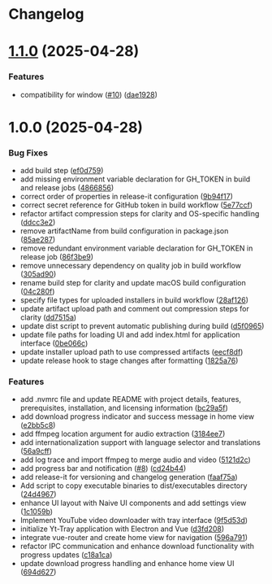 # Changelog

# [1.1.0](https://github.com/jboucly/tray-tube/compare/v1.0.0...v1.1.0) (2025-04-28)

### Features

- compatibility for window ([#10](https://github.com/jboucly/tray-tube/issues/10)) ([dae1928](https://github.com/jboucly/tray-tube/commit/dae19283a5df7c44e56d9366a89d68864a1b1452))

# 1.0.0 (2025-04-28)

### Bug Fixes

- add build step ([ef0d759](https://github.com/jboucly/yt-tray-app/commit/ef0d75964092d9f705ea0e90889227468e01669e))
- add missing environment variable declaration for GH_TOKEN in build and release jobs ([4866856](https://github.com/jboucly/yt-tray-app/commit/4866856ef2d87ace931128766d850988dbf922fd))
- correct order of properties in release-it configuration ([9b94f17](https://github.com/jboucly/yt-tray-app/commit/9b94f1729542b946feecfa63a4b4f949229f9909))
- correct secret reference for GitHub token in build workflow ([5e77ccf](https://github.com/jboucly/yt-tray-app/commit/5e77ccf3bdbbdb9fa93c5f2d5a97a6a65d6e55b2))
- refactor artifact compression steps for clarity and OS-specific handling ([ddcc3e2](https://github.com/jboucly/yt-tray-app/commit/ddcc3e230c720cfd17af95390bac7947a15e7b0e))
- remove artifactName from build configuration in package.json ([85ae287](https://github.com/jboucly/yt-tray-app/commit/85ae287cf637c4ecadf218118739aa1623d3da88))
- remove redundant environment variable declaration for GH_TOKEN in release job ([86f3be9](https://github.com/jboucly/yt-tray-app/commit/86f3be9077ce481e01e931b96b52504f4eb44a34))
- remove unnecessary dependency on quality job in build workflow ([305ad90](https://github.com/jboucly/yt-tray-app/commit/305ad90846dccba54d55a125c61f7631a09bfbdd))
- rename build step for clarity and update macOS build configuration ([04c280f](https://github.com/jboucly/yt-tray-app/commit/04c280f25886996ec586fe5b35766e36b772ec14))
- specify file types for uploaded installers in build workflow ([28af126](https://github.com/jboucly/yt-tray-app/commit/28af12676c36d17f145f1ffa75c467245400cdba))
- update artifact upload path and comment out compression steps for clarity ([dd7515a](https://github.com/jboucly/yt-tray-app/commit/dd7515ac47b1a7642b987f376f36e5b646572f6b))
- update dist script to prevent automatic publishing during build ([d5f0965](https://github.com/jboucly/yt-tray-app/commit/d5f096506d6a25b7d9a6a933f65050a65b50a63f))
- update file paths for loading UI and add index.html for application interface ([0be066c](https://github.com/jboucly/yt-tray-app/commit/0be066c04eee36df258a7a1e7da66d2fcd796e77))
- update installer upload path to use compressed artifacts ([eecf8df](https://github.com/jboucly/yt-tray-app/commit/eecf8df5755f2aaf30c94d6fc683aa20d3ca9da4))
- update release hook to stage changes after formatting ([1825a76](https://github.com/jboucly/yt-tray-app/commit/1825a76e5a2a4fc1d8261b96d77429d2dd8fbc0e))

### Features

- add .nvmrc file and update README with project details, features, prerequisites, installation, and licensing information ([bc29a5f](https://github.com/jboucly/yt-tray-app/commit/bc29a5fabdc5060c4338f7994b61bf8d29055003))
- add download progress indicator and success message in home view ([e2bb5c8](https://github.com/jboucly/yt-tray-app/commit/e2bb5c8a6ab2fc8c80cb42b5f7631698d4c1b78f))
- add ffmpeg location argument for audio extraction ([3184ee7](https://github.com/jboucly/yt-tray-app/commit/3184ee733b4f23cf6a533fbc8227cb046275d07c))
- add internationalization support with language selector and translations ([56a9cff](https://github.com/jboucly/yt-tray-app/commit/56a9cff63ab7b13de424100ae1244257bb6c31cc))
- add log trace and import ffmpeg to merge audio and video ([5121d2c](https://github.com/jboucly/yt-tray-app/commit/5121d2cc1c467e5e78602edb20d52c78f61ed5b2))
- add progress bar and notification ([#8](https://github.com/jboucly/yt-tray-app/issues/8)) ([cd24b44](https://github.com/jboucly/yt-tray-app/commit/cd24b44e817a5360c0ccba0d10aa1cba90a5f113))
- add release-it for versioning and changelog generation ([faaf75a](https://github.com/jboucly/yt-tray-app/commit/faaf75a588fea8b0b29c8d0b86cb54658dd846b5))
- Add script to copy executable binaries to dist/executables directory ([24d4967](https://github.com/jboucly/yt-tray-app/commit/24d496774e93ad1af2a1b176788bc63b7e20d714))
- enhance UI layout with Naive UI components and add settings view ([1c1059b](https://github.com/jboucly/yt-tray-app/commit/1c1059b7a2fe38f199f6fef99238421e22cdb7b0))
- Implement YouTube video downloader with tray interface ([9f5d53d](https://github.com/jboucly/yt-tray-app/commit/9f5d53d2c9c829a88f044b9324d58ef838d2760d))
- initialize Yt-Tray application with Electron and Vue ([d3fd208](https://github.com/jboucly/yt-tray-app/commit/d3fd20869a0881754a36c16ab0fcbe4a077288c3))
- integrate vue-router and create home view for navigation ([596a791](https://github.com/jboucly/yt-tray-app/commit/596a791503322313464077f2e7b6bdc611428cd3))
- refactor IPC communication and enhance download functionality with progress updates ([c18a1ca](https://github.com/jboucly/yt-tray-app/commit/c18a1ca9c1f7179e0fb91178472ae4f90bc79a8f))
- update download progress handling and enhance home view UI ([694d627](https://github.com/jboucly/yt-tray-app/commit/694d627a1f51fef6ae9bec14c0ee8a20c4736623))
